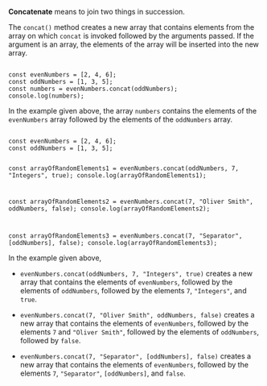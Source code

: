 **Concatenate** means to join
two things in succession.

The `concat()` method creates
a new array that contains elements
from the array on which `concat`
is invoked followed by
the arguments passed.
If the argument is an array,
the elements of the array will
be inserted into the new array.

<codeblock language="javascript" type="lesson">
<code>
const evenNumbers = [2, 4, 6];
const oddNumbers = [1, 3, 5];
const numbers = evenNumbers.concat(oddNumbers);
console.log(numbers);
</code>
</codeblock>

In the example given above,
the array `numbers` contains
the elements of
the `evenNumbers` array
followed by the elements of
the `oddNumbers` array.

<codeblock language="javascript" type="lesson">
<code>
const evenNumbers = [2, 4, 6];
const oddNumbers = [1, 3, 5];

const arrayOfRandomElements1 = evenNumbers.concat(oddNumbers, 7, "Integers", true);
console.log(arrayOfRandomElements1);

const arrayOfRandomElements2 = evenNumbers.concat(7, "Oliver Smith", oddNumbers, false);
console.log(arrayOfRandomElements2);

const arrayOfRandomElements3 = evenNumbers.concat(7, "Separator", [oddNumbers], false);
console.log(arrayOfRandomElements3);
</code>
</codeblock>

In the example given above,

- `evenNumbers.concat(oddNumbers, 7, "Integers", true)`
  creates a new array
  that contains the elements of `evenNumbers`,
  followed by the elements of `oddNumbers`,
  followed by the elements
  `7`, `"Integers"`, and `true`.

- `evenNumbers.concat(7, "Oliver Smith", oddNumbers, false)`
  creates a new array
  that contains the elements of `evenNumbers`,
  followed by the elements `7` and `"Oliver Smith"`,
  followed by the elements of `oddNumbers`,
  followed by `false`.

- `evenNumbers.concat(7, "Separator", [oddNumbers], false)`
  creates a new array
  that contains the elements of `evenNumbers`,
  followed by the elements
  `7`, `"Separator"`, `[oddNumbers]`, and `false`.
